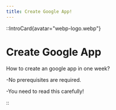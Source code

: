```yaml
---
title: Create Google App!
---
```


::IntroCard{avatar="webp-logo.webp"}

# Create Google App

How to create an google app in one week?

-No prerequisites are required.  

-You need to read this carefully!

::